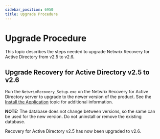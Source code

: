 ```yaml
---
sidebar_position: 6950
title: Upgrade Procedure
---
```


# Upgrade Procedure

This topic describes the steps needed to upgrade Netwrix Recovery for Active Directory from v2.5 to v2.6.

## Upgrade Recovery for Active Directory v2.5 to v2.6

Run the `NetwrixRecovery_Setup.exe` on the Netwrix Recovery for Active Directory server to upgrade to the newer version of the product. See the [Install the Application](Application "Install the Application") topic for additional information.

**NOTE:** The database does not change between versions, so the same can be used for the new version. Do not uninstall or remove the existing database.

Recovery for Active Directory v2.5 has now been upgraded to v2.6.
